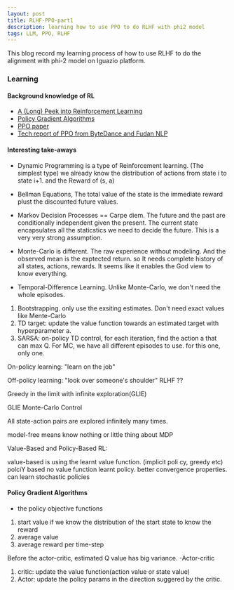 ```yaml
---
layout: post
title: RLHF-PPO-part1
description: learning how to use PPO to do RLHF with phi2 model
tags: LLM, PPO, RLHF
---
```


This blog record my learning process of how to use RLHF to do the alignment with phi-2 model on Iguazio platform.

### Learning

#### Background knowledge of RL

- [A (Long) Peek into Reinforcement Learning](https://lilianweng.github.io/posts/2018-02-19-rl-overview/#key-concepts)
- [Policy Gradient Algorithms](https://lilianweng.github.io/posts/2018-04-08-policy-gradient/)
- [PPO paper](https://arxiv.org/abs/1707.06347)
- [Tech report of PPO from ByteDance and Fudan NLP](https://arxiv.org/abs/1707.06347)


#### Interesting take-aways

- Dynamic Programming is a type of Reinforcement learning. (The simplest type) we already know the distribution of actions from state i to state i+1. and the Reward of (s, a)
- Bellman Equations, The total value of the state is the immediate reward plust the discounted future values.
- Markov Decision Processes == Carpe diem. The future and the past are conditionally independent given the present. The current state encapsulates all the staticstics we need to decide the future. This is a very very strong assumption.
- Monte-Carlo is different. The raw experience without modeling. And the observed mean is the exptected return. so It needs complete history of all states, actions, rewards. It seems like it enables the God view to know everything.


- Temporal-Difference Learning. Unlike Monte-Carlo, we don't need the whole episodes. 
1. Bootstrapping. only use the exsiting estimates. Don't need exact values like Mente-Carlo
2. TD target: update the value function towards an estimated target with hyperparameter a. 
3. SARSA: on-policy TD control, for each iteration, find the action a that can max Q. For MC, we have all different episodes to use. for this one, only one. 

On-policy learning: "learn on the job"

Off-policy learning: "look over someone's shoulder" RLHF ??

Greedy in the limit with infinite exploration(GLIE)

GLIE Monte-Carlo Control 

All state-action pairs are explored infinitely many times.

model-free means know nothing or little thing about MDP

Value-Based and Policy-Based RL:

value-based is using the learnt value function. (implicit poli cy, greedy etc)
polciY based no value function learnt policy. better convergence properties. can learn stochastic policies

#### Policy Gradient Algorithms

- the policy objective functions
1. start value if we know the distribution of the start state to know the reward
2. average value
3. average reward per time-step


Before the actor-critic, estimated Q value has big variance. 
-Actor-critic
1. critic: update the value function(action value or state value)
2. Actor: update the policy params in the direction suggered by the critic. 


